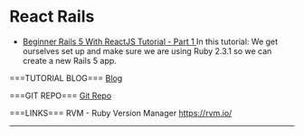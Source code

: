# React Rails

* [Beginner Rails 5 With ReactJS Tutorial - Part 1 ](https://www.youtube.com/watch?v=PIel9V6JImc&list=PLX-RIZuCBJBLZ7zhGqhxYMIz_c18jLnka&index=1)
In this tutorial: We get ourselves set up and make sure we are using Ruby 2.3.1 so we can create a new Rails 5 app.

===TUTORIAL BLOG===
[Blog](https://medium.com/coding-and-web-development/you-dont-know-how-to-use-react-with-rails-5-ee5fb95e4f6b#.u4xolc3h0)

===GIT REPO===
[Git Repo](https://github.com/pereiradaniel/LiftProgressTutorial)

===LINKS===
RVM - Ruby Version Manager
https://rvm.io/

---



